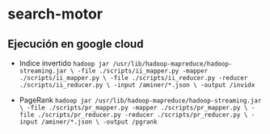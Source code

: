 # search-motor

## Ejecución en google cloud
- Indice invertido
`hadoop jar /usr/lib/hadoop-mapreduce/hadoop-streaming.jar \
-file ./scripts/ii_mapper.py -mapper ./scripts/ii_mapper.py \
-file ./scripts/ii_reducer.py -reducer ./scripts/ii_reducer.py \
-input /aminer/*.json \
-output /invidx
`

- PageRank
`hadoop jar /usr/lib/hadoop-mapreduce/hadoop-streaming.jar \
-file ./scripts/pr_mapper.py -mapper ./scripts/pr_mapper.py \
-file ./scripts/pr_reducer.py -reducer ./scripts/pr_reducer.py \
-input /aminer/*.json \
-output /pgrank
`
